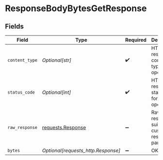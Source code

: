 # ResponseBodyBytesGetResponse


## Fields

| Field                                                                                 | Type                                                                                  | Required                                                                              | Description                                                                           |
| ------------------------------------------------------------------------------------- | ------------------------------------------------------------------------------------- | ------------------------------------------------------------------------------------- | ------------------------------------------------------------------------------------- |
| `content_type`                                                                        | *Optional[str]*                                                                       | :heavy_check_mark:                                                                    | HTTP response content type for this operation                                         |
| `status_code`                                                                         | *Optional[int]*                                                                       | :heavy_check_mark:                                                                    | HTTP response status code for this operation                                          |
| `raw_response`                                                                        | [requests.Response](https://requests.readthedocs.io/en/latest/api/#requests.Response) | :heavy_minus_sign:                                                                    | Raw HTTP response; suitable for custom response parsing                               |
| `bytes`                                                                               | *Optional[requests_http.Response]*                                                    | :heavy_minus_sign:                                                                    | OK                                                                                    |